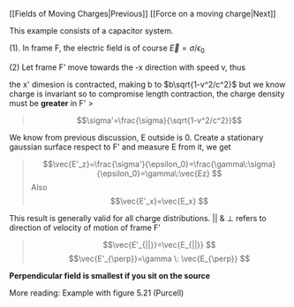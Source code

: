 [[Fields of Moving Charges|Previous]]                                                                                [[Force on a moving charge|Next]]


This example consists of a capacitor system.

(1). In frame F, the electric field is of course $\vec{E}=\sigma/\epsilon_0$

(2) Let frame F' move towards the -x direction with speed v, thus

the x' dimesion is contracted, making b to $b\sqrt{1-v^2/c^2}$
but we know charge is invariant so to compromise length contraction, the charge density must be **greater** in F' >

>$$\sigma'=\frac{\sigma}{\sqrt{1-v^2/c^2}}$$

We know from previous discussion, E outside is 0. Create a stationary gaussian surface respect to F' and measure E from it, we get
>$$\vec{E'_z}=\frac{\sigma'}{\epsilon_0}=\frac{\gamma\:\sigma}{\epsilon_0}=\gamma\:\vec{Ez} $$
>Also $$\vec{E'_x}=\vec{E_x} $$

This result is generally valid for all charge distributions. || & $\perp$ refers to direction of velocity of motion of frame F'

>$$\vec{E'_{||}}=\vec{E_{||}} $$
>$$\vec{E'_{\perp}}=\gamma \: \vec{E_{\perp}} $$

**Perpendicular field is smallest if you sit on the source**

More reading: Example with figure 5.21 (Purcell)